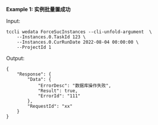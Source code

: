 **Example 1: 实例批量置成功**



Input: 

```
tccli wedata ForceSucInstances --cli-unfold-argument  \
    --Instances.0.TaskId 123 \
    --Instances.0.CurRunDate 2022-08-04 00:00:00 \
    --ProjectId 1
```

Output: 
```
{
    "Response": {
        "Data": {
            "ErrorDesc": "数据库操作失败",
            "Result": true,
            "ErrorId": "111"
        },
        "RequestId": "xx"
    }
}
```

